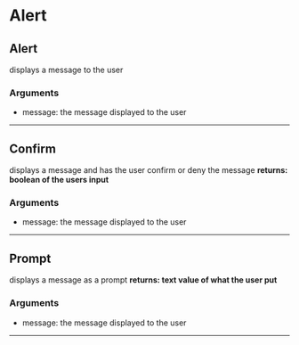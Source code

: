 # Alert
## Alert
displays a message to the user
### Arguments
* message: the message displayed to the user
___
## Confirm 
displays a message and has the user confirm or deny the message
__returns: boolean of the users input__
### Arguments
* message: the message displayed to the user
___
## Prompt
displays a message as a prompt
__returns: text value of what the user put__
### Arguments
* message: the message displayed to the user
___